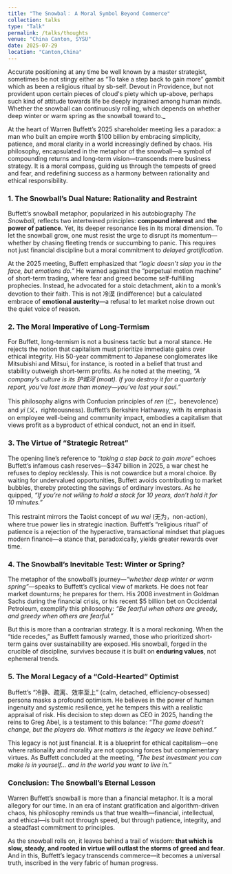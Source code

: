 ```yaml
---
title: "The Snowbal： A Moral Symbol Beyond Commerce"
collection: talks
type: "Talk"
permalink: /talks/thoughts
venue: "China Canton, SYSU"
date: 2025-07-29
location: "Canton,China"
---
```


Accurate positioning at any time be well known by a master strategist, sometimes be not stingy either as “To take a step back to gain more” gambit which as been a religious ritual by sb-self. Devout in Providence, but not provident upon certain pieces of cloud's piety which up-above, perhaps such kind of attitude towards life be deeply ingrained among human minds. Whether the snowball can continuously rolling, which depends on whether deep winter or warm spring as the snowball toward to._

At the heart of Warren Buffett’s 2025 shareholder meeting lies a paradox: a man who built an empire worth $100 billion by embracing simplicity, patience, and moral clarity in a world increasingly defined by chaos. His philosophy, encapsulated in the metaphor of the snowball—a symbol of compounding returns and long-term vision—transcends mere business strategy. It is a moral compass, guiding us through the tempests of greed and fear, and redefining success as a harmony between rationality and ethical responsibility.

### **1. The Snowball’s Dual Nature: Rationality and Restraint**

Buffett’s snowball metaphor, popularized in his autobiography _The Snowball_, reflects two intertwined principles: **compound interest** and **the power of patience**. Yet, its deeper resonance lies in its moral dimension. To let the snowball grow, one must resist the urge to disrupt its momentum—whether by chasing fleeting trends or succumbing to panic. This requires not just financial discipline but a moral commitment to _delayed gratification_.

At the 2025 meeting, Buffett emphasized that _“logic doesn’t slap you in the face, but emotions do.”_ He warned against the “perpetual motion machine” of short-term trading, where fear and greed become self-fulfilling prophecies. Instead, he advocated for a stoic detachment, akin to a monk’s devotion to their faith. This is not 冷漠 (indifference) but a calculated embrace of **emotional austerity**—a refusal to let market noise drown out the quiet voice of reason.

### **2. The Moral Imperative of Long-Termism**

For Buffett, long-termism is not a business tactic but a moral stance. He rejects the notion that capitalism must prioritize immediate gains over ethical integrity. His 50-year commitment to Japanese conglomerates like Mitsubishi and Mitsui, for instance, is rooted in a belief that trust and stability outweigh short-term profits. As he noted at the meeting, _“A company’s culture is its 护城河 (moat). If you destroy it for a quarterly report, you’ve lost more than money—you’ve lost your soul.”_

This philosophy aligns with Confucian principles of _ren_ (仁，benevolence) and _yi_ (义，righteousness). Buffett’s Berkshire Hathaway, with its emphasis on employee well-being and community impact, embodies a capitalism that views profit as a byproduct of ethical conduct, not an end in itself.

### **3. The Virtue of “Strategic Retreat”**

The opening line’s reference to _“taking a step back to gain more”_ echoes Buffett’s infamous cash reserves—$347 billion in 2025, a war chest he refuses to deploy recklessly. This is not cowardice but a moral choice. By waiting for undervalued opportunities, Buffett avoids contributing to market bubbles, thereby protecting the savings of ordinary investors. As he quipped, _“If you’re not willing to hold a stock for 10 years, don’t hold it for 10 minutes.”_

This restraint mirrors the Taoist concept of _wu wei_ (无为，non-action), where true power lies in strategic inaction. Buffett’s “religious ritual” of patience is a rejection of the hyperactive, transactional mindset that plagues modern finance—a stance that, paradoxically, yields greater rewards over time.

### **4. The Snowball’s Inevitable Test: Winter or Spring?**

The metaphor of the snowball’s journey—_“whether deep winter or warm spring”_—speaks to Buffett’s cyclical view of markets. He does not fear market downturns; he prepares for them. His 2008 investment in Goldman Sachs during the financial crisis, or his recent $5 billion bet on Occidental Petroleum, exemplify this philosophy: _“Be fearful when others are greedy, and greedy when others are fearful.”_

But this is more than a contrarian strategy. It is a moral reckoning. When the “tide recedes,” as Buffett famously warned, those who prioritized short-term gains over sustainability are exposed. His snowball, forged in the crucible of discipline, survives because it is built on **enduring values**, not ephemeral trends.

### **5. The Moral Legacy of a “Cold-Hearted” Optimist**

Buffett’s “冷静、疏离、效率至上” (calm, detached, efficiency-obsessed) persona masks a profound optimism. He believes in the power of human ingenuity and systemic resilience, yet he tempers this with a realistic appraisal of risk. His decision to step down as CEO in 2025, handing the reins to Greg Abel, is a testament to this balance: _“The game doesn’t change, but the players do. What matters is the legacy we leave behind.”_

This legacy is not just financial. It is a blueprint for ethical capitalism—one where rationality and morality are not opposing forces but complementary virtues. As Buffett concluded at the meeting, _“The best investment you can make is in yourself… and in the world you want to live in.”_

### **Conclusion: The Snowball’s Eternal Lesson**

Warren Buffett’s snowball is more than a financial metaphor. It is a moral allegory for our time. In an era of instant gratification and algorithm-driven chaos, his philosophy reminds us that true wealth—financial, intellectual, and ethical—is built not through speed, but through patience, integrity, and a steadfast commitment to principles.

As the snowball rolls on, it leaves behind a trail of wisdom: **that which is slow, steady, and rooted in virtue will outlast the storms of greed and fear**. And in this, Buffett’s legacy transcends commerce—it becomes a universal truth, inscribed in the very fabric of human progress.
